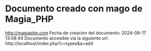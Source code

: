 # Documento creado con mago de Magia_PHP 
http://magiaphp.com 
Fecha de creacion del documento: 2024-08-17 13:08:44 
Documento accesible via la siguiente url:  
http://localhost/index.php?c=types&a=add 

